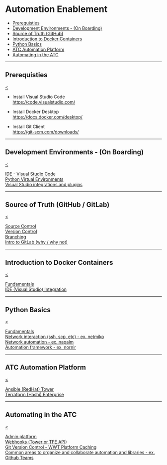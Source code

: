 # Automation Enablement

* [Prerequisties](#/1)
* [Development Environments - (On Boarding)](#/2)
* [Source of Truth (GitHub)](#/3)
* [Introduction to Docker Containers](#/4)
* [Python Basics](#/5)
* [ATC Automation Platform](#/6)
* [Automating in the ATC](#/7)

---

## Prerequisties

[<](slides.html)

* Install Visual Studio Code\
https://code.visualstudio.com/

* Install Docker Desktop\
https://docs.docker.com/desktop/

* Install Git Client\
https://git-scm.com/downloads/

---

## Development Environments - (On Boarding)

[<](slides.html)

[IDE - Visual Studio Code](session1a.html)\
[Python Virtual Environments](session1b.html)\
[Visual Studio integrations and plugins](session1c.html)

---

## Source of Truth (GitHub / GitLab)

[<](slides.html)

[Source Control](session2a.html)\
[Version Control](session2b.html)\
[Branching](session2c.html)\
[Intro to GitLab (why / why not)](session2d.html)

---

## Introduction to Docker Containers

[<](slides.html)

[Fundamentals](session3a.html)\
[IDE (Visual Studio) Integration](session3b.html)

---

## Python Basics

[<](slides.html)

[Fundamentals](session4a.html)\
[Network interaction (ssh, scp, etc) - ex. netmiko](session4b.html)\
[Network automation - ex. napalm](session4c.html)\
[Automation framework - ex. nornir](session4d.html)

---

## ATC Automation Platform

[<](slides.html)

[Ansible (RedHat) Tower](session5a.html)\
[Terraform (Hashi) Enterprise](session5b.html)

---

## Automating in the ATC

[<](slides.html)

[Admin platform](session6a.html)\
[Webhooks (Tower or TFE API)](session6b.html)\
[Git Version Control - WWT Platform Caching](session6c.html)\
[Common areas to organize and collaborate automation and libraries - ex. Github Teams](session6d.html)